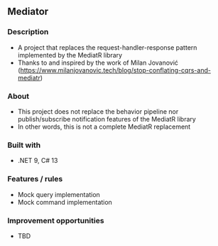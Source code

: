 ﻿## Mediator
### Description
+ A project that replaces the request-handler-response pattern implemented by the MediatR library
+ Thanks to and inspired by the work of Milan Jovanović (https://www.milanjovanovic.tech/blog/stop-conflating-cqrs-and-mediatr)
### About
+ This project does not replace the behavior pipeline nor publish/subscribe notification features of the MediatR library
+ In other words, this is not a complete MediatR replacement
### Built with
+ .NET 9, C# 13
### Features / rules
+ Mock query implementation
+ Mock command implementation
### Improvement opportunities
+ TBD
